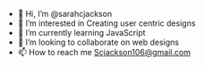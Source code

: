 - 👋 Hi, I’m @sarahcjackson
- 👀 I’m interested in Creating user centric designs
- 🌱 I’m currently learning JavaScript
- 💞️ I’m looking to collaborate on web designs
- 📫 How to reach me Scjackson106@gmail.com

<!---
sarahcjackson/sarahcjackson is a ✨ special ✨ repository because its `README.md` (this file) appears on your GitHub profile.
You can click the Preview link to take a look at your changes.
--->
